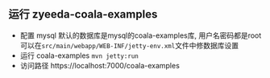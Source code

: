 
运行 zyeeda-coala-examples
-----------------------

  *  配置 mysql
      默认的数据库是mysql的coala-examples库, 用户名密码都是root
      可以在`src/main/webapp/WEB-INF/jetty-env.xml`文件中修数据库设置
  *  运行 coala-examples
      `mvn jetty:run`
  *  访问路径
  	  https://localhost:7000/coala-examples
